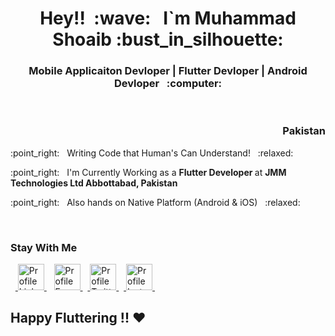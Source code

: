 <h1 align="center">Hey!! &nbsp;:wave: &nbsp; I`m Muhammad Shoaib :bust_in_silhouette: </h1>
 
 
<h3 align="center"> Mobile Applicaiton Devloper | Flutter Devloper | Android Devloper &nbsp; :computer: </h3>
</br>
<h3 align="right">Pakistan</h3>
<p> :point_right:  &nbsp; Writing Code that Human's Can Understand! &nbsp; :relaxed: </p>
<p> :point_right:  &nbsp; I'm Currently Working as a <b> Flutter Developer </b> at <strong> JMM Technologies Ltd Abbottabad, Pakistan </strong> 
 <p> :point_right:  &nbsp; Also hands on Native Platform (Android  & iOS) &nbsp; :relaxed: </p>

</br>

### Stay With Me
&nbsp;&nbsp;<a href="https://www.linkedin.com/in/muhammad-shoaib-flutter-dev/" target="_blank">
<img alt="Profile LinkedIn" src="https://cdn-icons-png.flaticon.com/512/179/179330.png" width="42" height="42" style="vertical-align:center">
</a>&nbsp;&nbsp; <a href="https://www.facebook.com/muhammadshoaib06" target="_blank">
<img alt="Profile Facebook" src="https://cdn-icons-png.flaticon.com/512/145/145802.png" width="42" height="42" style="vertical-align:center">
</a>&nbsp;&nbsp;<a href="https://www.linkedin.com/in/muhammad-shoaib-flutter-dev/" target="_blank">
<img alt="Profile Twitter" src="https://cdn-icons-png.flaticon.com/512/733/733579.png" width="42" height="42" style="vertical-align:center">
</a> &nbsp;&nbsp;<a href="https://www.linkedin.com/in/muhammad-shoaib-flutter-dev/" target="_blank">
<img alt="Profile Instagram" src="https://cdn-icons-png.flaticon.com/512/2111/2111463.png" width="42" height="42" style="vertical-align:center">
</a>&nbsp;&nbsp;  



<h2> Happy Fluttering !! ❤ </h2>
